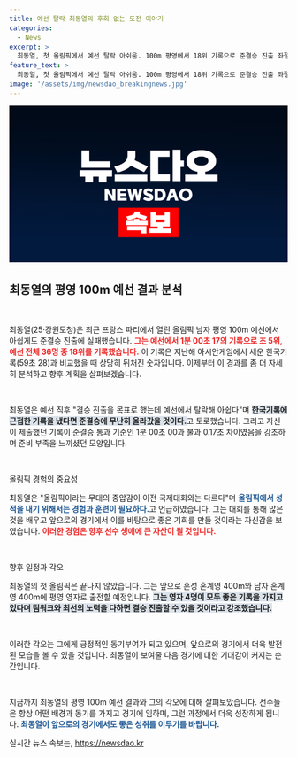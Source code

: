 ```yaml
---
title: 예선 탈락 최동열의 후회 없는 도전 이야기
categories:
  - News
excerpt: >
  최동열, 첫 올림픽에서 예선 탈락 아쉬움. 100m 평영에서 18위 기록으로 준결승 진출 좌절. 그러나 후회 없다며 다음 경기에서의 기대를 내비쳤다. 팀워크 강조하며 혼계영 결승 진출 가능성에 희망을 품고 있다!
feature_text: >
  최동열, 첫 올림픽에서 예선 탈락 아쉬움. 100m 평영에서 18위 기록으로 준결승 진출 좌절. 그러나 후회 없다며 다음 경기에서의 기대를 내비쳤다. 팀워크 강조하며 혼계영 결승 진출 가능성에 희망을 품고 있다!
image: '/assets/img/newsdao_breakingnews.jpg'
---
```


<p><img src="/assets/img/newsdao_breakingnews.jpg" alt="pcversion 속보" /></p>

<h2 data-ke-size="size26">최동열의 평영 100m 예선 결과 분석</h2>

<p data-ke-size="size16">&nbsp;</p>

<p>최동열(25·강원도청)은 최근 프랑스 파리에서 열린 올림픽 남자 평영 100m 예선에서 아쉽게도 준결승 진출에 실패했습니다. <b><span style="color: #ee2323;">그는 예선에서 1분 00초 17의 기록으로 조 5위, 예선 전체 36명 중 18위를 기록했습니다.</span></b> 이 기록은 지난해 아시안게임에서 세운 한국기록(59초 28)과 비교했을 때 상당히 뒤처진 숫자입니다. 이제부터 이 경과를 좀 더 자세히 분석하고 향후 계획을 살펴보겠습니다.</p>

<p data-ke-size="size16">&nbsp;</p>

<p>최동열은 예선 직후 "결승 진출을 목표로 했는데 예선에서 탈락해 아쉽다"며 <b><span style="background-color: #21538527;">한국기록에 근접한 기록을 냈다면 준결승에 무난히 올라갔을 것이다.</span></b>고 토로했습니다. 그리고 자신이 제출했던 기록이 준결승 통과 기준인 1분 00초 00과 불과 0.17초 차이였음을 강조하며 준비 부족을 느끼셨던 모양입니다.</p>

<p data-ke-size="size16">&nbsp;</p>

<p>올림픽 경험의 중요성</p>

<p>최동열은 "올림픽이라는 무대의 중압감이 이전 국제대회와는 다르다"며 <b><span style="color: #1a5490;">올림픽에서 성적을 내기 위해서는 경험과 훈련이 필요하다.</span></b>고 언급하였습니다. 그는 대회를 통해 많은 것을 배우고 앞으로의 경기에서 이를 바탕으로 좋은 기회를 만들 것이라는 자신감을 보였습니다. <b><span style="color: #ee2323;">이러한 경험은 향후 선수 생애에 큰 자산이 될 것입니다.</span></b></p>

<p data-ke-size="size16">&nbsp;</p>

<p>향후 일정과 각오</p>

<p>최동열의 첫 올림픽은 끝나지 않았습니다. 그는 앞으로 혼성 혼계영 400m와 남자 혼계영 400m에 평영 영자로 출전할 예정입니다. <b><span style="background-color: #21538527;">그는 영자 4명이 모두 좋은 기록을 가지고 있다며 팀워크와 최선의 노력을 다하면 결승 진출할 수 있을 것이라고 강조했습니다.</span></b></p>

<p data-ke-size="size16">&nbsp;</p>

<p>이러한 각오는 그에게 긍정적인 동기부여가 되고 있으며, 앞으로의 경기에서 더욱 발전된 모습을 볼 수 있을 것입니다. 최동열이 보여줄 다음 경기에 대한 기대감이 커지는 순간입니다.</p>

<p data-ke-size="size16">&nbsp;</p>

<p>지금까지 최동열의 평영 100m 예선 결과와 그의 각오에 대해 살펴보았습니다. 선수들은 항상 어떤 배경과 동기를 가지고 경기에 임하며, 그런 과정에서 더욱 성장하게 됩니다. <b><span style="color: #1a5490;">최동열이 앞으로의 경기에서도 좋은 성취를 이루기를 바랍니다.</span></b></p>
실시간 뉴스 속보는, <a href="https://newsdao.kr" rel="dofollow">https://newsdao.kr</a>


